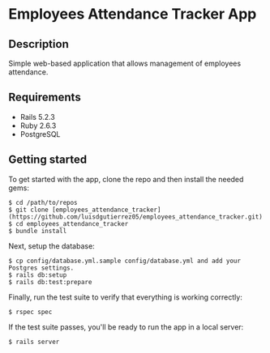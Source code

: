 # Employees Attendance Tracker App


## Description
Simple web-based application that allows management of employees attendance.


## Requirements

* Rails 5.2.3
* Ruby 2.6.3
* PostgreSQL


## Getting started
To get started with the app, clone the repo and then install the needed gems:

```
$ cd /path/to/repos
$ git clone [employees_attendance_tracker](https://github.com/luisdgutierrez05/employees_attendance_tracker.git)
$ cd employees_attendance_tracker
$ bundle install
```

Next, setup the database:

```
$ cp config/database.yml.sample config/database.yml and add your Postgres settings.
$ rails db:setup
$ rails db:test:prepare
```

Finally, run the test suite to verify that everything is working correctly:

```
$ rspec spec
```

If the test suite passes, you'll be ready to run the app in a local server:

```
$ rails server
```
